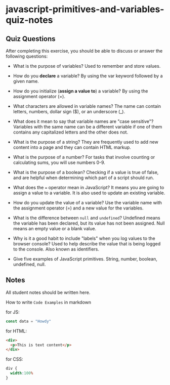 # javascript-primitives-and-variables-quiz-notes

## Quiz Questions

After completing this exercise, you should be able to discuss or answer the following questions:

- What is the purpose of variables?
Used to remember and store values.

- How do you **declare** a variable?
By using the var keyword followed by a given name.

- How do you initialize (**assign a value to**) a variable?
By using the assignment operator (=).

- What characters are allowed in variable names?
The name can contain letters, numbers, dollar sign ($), or an underscore (_).

- What does it mean to say that variable names are "case sensitive"?
Variables with the same name can be a different variable if one of them contains any capitalized letters and the other does not.

- What is the purpose of a string?
They are frequently used to add new content into a page and they can contain HTML markup.

- What is the purpose of a number?
For tasks that involve counting or calculating sums, you will use numbers 0-9.

- What is the purpose of a boolean?
Checking if a value is true of false, and are helpful when determining which part of a script should run.

- What does the `=` operator mean in JavaScript?
It means you are going to assign a value to a variable. It is also used to update an existing variable.

- How do you update the value of a variable?
Use the variable name with the assignment operator (=) and a new value for the variables.

- What is the difference between `null` and `undefined`?
Undefined means the variable has been declared, but its value has not been assigned. Null means an empty value or a blank value.

- Why is it a good habit to include "labels" when you log values to the browser console?
Used to help describe the value that is being logged to the console. Also known as identifiers.

- Give five examples of JavaScript primitives.
String, number, boolean, undefined, null.

## Notes

All student notes should be written here.


How to write `Code Examples` in markdown

for JS:
```javascript
const data = "Howdy"
```

for HTML:
```html
<div>
  <p>This is text content</p>
</div>
```

for CSS:
```css
div {
  width:100%
}
```
